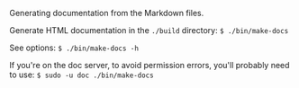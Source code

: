 Generating documentation from the Markdown files.

Generate HTML documentation in the `./build` directory:
`$ ./bin/make-docs`

See options:
`$ ./bin/make-docs -h`

If you're on the doc server, to avoid permission errors, you'll probably need to use:
`$ sudo -u doc ./bin/make-docs`
